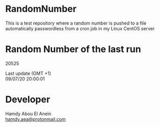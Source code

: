 # RandomNumber    
This is a test repository where a random number is pushed to a file automatically passwordless from a cron job in my Linux CentOS server    
# Random Number of the last run   
20525
      
Last update (GMT +1)    
09/07/20 20:00:01
# Developer    
Hamdy Abou El Anein   
hamdy.aea@protonmail.com
